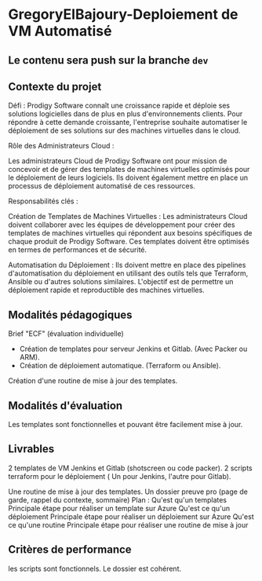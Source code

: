 # GregoryElBajoury-Deploiement de VM Automatisé
## Le contenu sera push sur la branche `dev`

## **Contexte du projet**

Défi : Prodigy Software connaît une croissance rapide et déploie ses solutions logicielles dans de plus en plus d'environnements clients. Pour répondre à cette demande croissante, l'entreprise souhaite automatiser le déploiement de ses solutions sur des machines virtuelles dans le cloud.

Rôle des Administrateurs Cloud :

Les administrateurs Cloud de Prodigy Software ont pour mission de concevoir et de gérer des templates de machines virtuelles optimisés pour le déploiement de leurs logiciels. Ils doivent également mettre en place un processus de déploiement automatisé de ces ressources.

Responsabilités clés :

Création de Templates de Machines Virtuelles : Les administrateurs Cloud doivent collaborer avec les équipes de développement pour créer des templates de machines virtuelles qui répondent aux besoins spécifiques de chaque produit de Prodigy Software. Ces templates doivent être optimisés en termes de performances et de sécurité.

Automatisation du Déploiement : Ils doivent mettre en place des pipelines d'automatisation du déploiement en utilisant des outils tels que Terraform, Ansible ou d'autres solutions similaires. L'objectif est de permettre un déploiement rapide et reproductible des machines virtuelles.

## **Modalités pédagogiques**

Brief "ECF" (évaluation individuelle)

- Création de templates pour serveur Jenkins et Gitlab. (Avec Packer ou ARM).
- Création de déploiement automatique. (Terraform ou Ansible).

Création d'une routine de mise à jour des templates.

## **Modalités d'évaluation**

Les templates sont fonctionnelles et pouvant être facilement mise à jour.

## **Livrables**

2 templates de VM Jenkins et Gitlab (shotscreen ou code packer).
2 scripts terraform pour le déploiement ( Un pour Jenkins, l'autre pour Gitlab).

Une routine de mise à jour des templates.
Un dossier preuve pro (page de garde, rappel du contexte, sommaire)
Plan :
Qu'est qu'un templates
Principale étape pour réaliser un template sur Azure
Qu'est ce qu'un déploiement
Principale étape pour réaliser un déploiement sur Azure
Qu'est ce qu'une routine
Principale étape pour réaliser une routine de mise à jour

## **Critères de performance**

les scripts sont fonctionnels.
Le dossier est cohérent.
